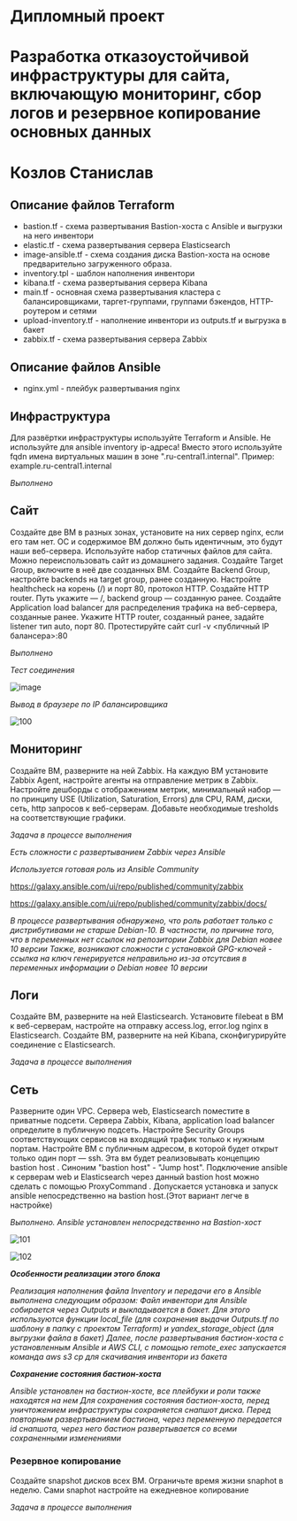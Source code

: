 # Дипломный проект
# Разработка отказоустойчивой инфраструктуры для сайта, включающую мониторинг, сбор логов и резервное копирование основных данных
# Козлов Станислав

## Описание файлов Terraform

* bastion.tf - схема развертывания Bastion-хоста с Ansible и выгрузки на него инвентори
* elastic.tf - схема развертывания сервера Elasticsearch
* image-ansible.tf - схема создания диска Bastion-хоста на основе предварительно загруженного образа.
* inventory.tpl - шаблон наполнения инвентори
* kibana.tf - схема развертывания сервера Kibana
* main.tf - основная схема развертывания кластера с балансировщиками, таргет-группами, группами бэкендов, HTTP-роутером и сетями
* upload-inventory.tf - наполнение инвентори из outputs.tf и выгрузка в бакет
* zabbix.tf - схема развертывания сервера Zabbix

## Описание файлов Ansible

* nginx.yml - плейбук развертывания nginx

## Инфраструктура
Для развёртки инфраструктуры используйте Terraform и Ansible.
Не используйте для ansible inventory ip-адреса! Вместо этого используйте fqdn имена виртуальных машин в зоне ".ru-central1.internal". Пример: example.ru-central1.internal

*Выполнено*

## Сайт

Создайте две ВМ в разных зонах, установите на них сервер nginx, если его там нет. ОС и содержимое ВМ должно быть идентичным, это будут наши веб-сервера.
Используйте набор статичных файлов для сайта. Можно переиспользовать сайт из домашнего задания.
Создайте Target Group, включите в неё две созданных ВМ.
Создайте Backend Group, настройте backends на target group, ранее созданную. Настройте healthcheck на корень (/) и порт 80, протокол HTTP.
Создайте HTTP router. Путь укажите — /, backend group — созданную ранее.
Создайте Application load balancer для распределения трафика на веб-сервера, созданные ранее. Укажите HTTP router, созданный ранее, задайте listener тип auto, порт 80.
Протестируйте сайт curl -v <публичный IP балансера>:80

*Выполнено*

*Тест соединения*

![image](https://github.com/stkv1/diplom/assets/145263196/672be4db-c8b9-45ab-b6fb-d8597ea1b3ee)

*Вывод в браузере по IP балансировщика*

![100](https://github.com/stkv1/diplom/assets/145263196/3577f345-3fe3-46c1-83c7-cfc8aef3c6e8)


## Мониторинг

Создайте ВМ, разверните на ней Zabbix. На каждую ВМ установите Zabbix Agent, настройте агенты на отправление метрик в Zabbix.
Настройте дешборды с отображением метрик, минимальный набор — по принципу USE (Utilization, Saturation, Errors) для CPU, RAM, диски, сеть, http запросов к веб-серверам. Добавьте необходимые tresholds на соответствующие графики.

*Задача в процессе выполнения*

*Есть сложности с развертыванием Zabbix через Ansible*

*Используется готовая роль из Ansible Community*

<https://galaxy.ansible.com/ui/repo/published/community/zabbix>

<https://galaxy.ansible.com/ui/repo/published/community/zabbix/docs/>

*В процессе развертывания обнаружено, что роль работает только с дистрибутивами не старше Debian-10. 
В частности, по причине того, что в переменных нет ссылок на репозитории Zabbix для Debian новее 10 версии
Также, возникают сложности с установкой GPG-ключей - ссылка на ключ генерируется неправильно из-за отсутсвия в переменных информации о Debian новее 10 версии*


## Логи

Cоздайте ВМ, разверните на ней Elasticsearch. Установите filebeat в ВМ к веб-серверам, настройте на отправку access.log, error.log nginx в Elasticsearch.
Создайте ВМ, разверните на ней Kibana, сконфигурируйте соединение с Elasticsearch.

*Задача в процессе выполнения*

## Сеть

Разверните один VPC. Сервера web, Elasticsearch поместите в приватные подсети. Сервера Zabbix, Kibana, application load balancer определите в публичную подсеть.
Настройте Security Groups соответствующих сервисов на входящий трафик только к нужным портам.
Настройте ВМ с публичным адресом, в которой будет открыт только один порт — ssh. Эта вм будет реализовывать концепцию bastion host . Синоним "bastion host" - "Jump host". 
Подключение ansible к серверам web и Elasticsearch через данный bastion host можно сделать с помощью ProxyCommand . 
Допускается установка и запуск ansible непосредственно на bastion host.(Этот вариант легче в настройке)

*Выполнено. Ansible установлен непосредственно на Bastion-хост*

![101](https://github.com/stkv1/diplom/assets/145263196/a37c36b3-380a-49e9-bf5b-46ac4ab18f4b)

![102](https://github.com/stkv1/diplom/assets/145263196/0624607a-12db-4202-ad6a-0bf0cff5865a)



***Особенности реализации этого блока***

*Реализация наполнения файла Inventory и передачи его в Ansible выполнена следующим образом:
Файл инвентори для Ansible собирается через Outputs и выкладывается в бакет. 
Для этого используются функции local_file (для сохранения выдачи Outputs.tf по шаблону в папку с проектом Terraform) и yandex_storage_object (для выгрузки файла в бакет)
Далее, после развертывания бастион-хоста с установленным Ansible и AWS CLI, с помощью remote_exec запускается команда aws s3 cp для скачивания инвентори из бакета*

***Сохранение состояния бастион-хоста***

*Ansible установлен на бастион-хосте, все плейбуки и роли также находятся на нем
Для сохранения состояния бастион-хоста, перед уничтожением инфраструктуры сохраняется снапшот диска.
Перед повторным развертыванием бастиона, через переменную передается id снапшота, через него бастион развертывается со всеми сохраненными изменениями*

### Резервное копирование

Создайте snapshot дисков всех ВМ. Ограничьте время жизни snaphot в неделю. Сами snaphot настройте на ежедневное копирование

*Задача в процессе выполнения*
